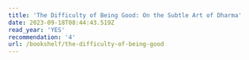```yaml
---
title: 'The Difficulty of Being Good: On the Subtle Art of Dharma'
date: 2023-09-18T08:44:43.519Z
read_year: 'YES'
recommendation: '4'
url: /bookshelf/the-difficulty-of-being-good
---
```



